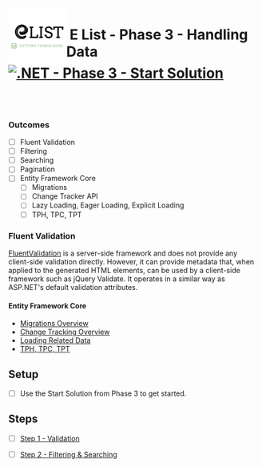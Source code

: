 <img align="left" width="116" height="116" src="./Assets/logo.png" />

# &nbsp;**E List - Phase 3 - Handling Data** [![.NET - Phase 3 - Start Solution](https://github.com/entelect-incubator/.NET/actions/workflows/dotnet-phase3-start.yml/badge.svg)](https://github.com/entelect-incubator/.NET/actions/workflows/dotnet-phase3-start.yml)

<br/><br/>

### Outcomes

-   [ ] Fluent Validation
-   [ ] Filtering
-   [ ] Searching
-   [ ] Pagination
-   [ ] Entity Framework Core
    -   [ ] Migrations
    -   [ ] Change Tracker API
    -   [ ] Lazy Loading, Eager Loading, Explicit Loading
    -   [ ] TPH, TPC, TPT

### **Fluent Validation**

[FluentValidation](https://fluentvalidation.net/) is a server-side framework and does not provide any client-side validation directly. However, it can provide metadata that, when applied to the generated HTML elements, can be used by a client-side framework such as jQuery Validate. It operates in a similar way as ASP.NET's default validation attributes.

#### Entity Framework Core

-   [Migrations Overview](https://learn.microsoft.com/en-us/ef/core/managing-schemas/migrations/?tabs=dotnet-core-cli)
-   [Change Tracking Overview](https://learn.microsoft.com/en-us/ef/core/change-tracking/)
-   [Loading Related Data](https://learn.microsoft.com/en-us/ef/core/querying/related-data/)
-   [TPH, TPC, TPT](https://www.youtube.com/watch?v=HaL6DKW1mrg&ab_channel=dotnet)

## **Setup**

-   [ ] Use the Start Solution from Phase 3 to get started.

## **Steps**

-   [ ] [Step 1 - Validation](https://github.com/entelect-incubator/.NET/tree/master/Phase%203/Step%201)

-   [ ] [Step 2 - Filtering & Searching](https://github.com/entelect-incubator/.NET/tree/master/Phase%203/Step%202)
